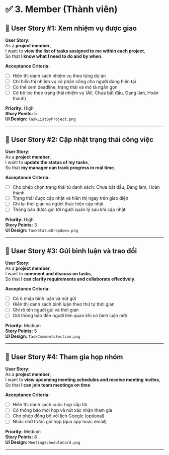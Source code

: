 # ✅ 3. Member (Thành viên)

## 🧩 User Story #1: Xem nhiệm vụ được giao

**User Story:**  
As a **project member**,  
I want to **view the list of tasks assigned to me within each project**,  
So that **I know what I need to do and by when**.

**Acceptance Criteria:**

- [ ] Hiển thị danh sách nhiệm vụ theo từng dự án  
- [ ] Chỉ hiển thị nhiệm vụ có phân công cho người dùng hiện tại  
- [ ] Có thể xem deadline, trạng thái và mô tả ngắn gọn  
- [ ] Có bộ lọc theo trạng thái nhiệm vụ (All, Chưa bắt đầu, Đang làm, Hoàn thành)

**Priority:** High  
**Story Points:** 5  
**UI Design:** `TaskListByProject.png`

---

## 🧩 User Story #2: Cập nhật trạng thái công việc

**User Story:**  
As a **project member**,  
I want to **update the status of my tasks**,  
So that **my manager can track progress in real time**.

**Acceptance Criteria:**

- [ ] Cho phép chọn trạng thái từ danh sách: Chưa bắt đầu, Đang làm, Hoàn thành  
- [ ] Trạng thái được cập nhật và hiển thị ngay trên giao diện  
- [ ] Ghi lại thời gian và người thực hiện cập nhật  
- [ ] Thông báo được gửi tới người quản lý sau khi cập nhật

**Priority:** High  
**Story Points:** 3  
**UI Design:** `TaskStatusDropdown.png`

---

## 🧩 User Story #3: Gửi bình luận và trao đổi

**User Story:**  
As a **project member**,  
I want to **comment and discuss on tasks**,  
So that **I can clarify requirements and collaborate effectively**.

**Acceptance Criteria:**

- [ ] Có ô nhập bình luận và nút gửi  
- [ ] Hiển thị danh sách bình luận theo thứ tự thời gian  
- [ ] Ghi rõ tên người gửi và thời gian  
- [ ] Gửi thông báo đến người liên quan khi có bình luận mới

**Priority:** Medium  
**Story Points:** 5  
**UI Design:** `TaskCommentsSection.png`

---

## 🧩 User Story #4: Tham gia họp nhóm

**User Story:**  
As a **project member**,  
I want to **view upcoming meeting schedules and receive meeting invites**,  
So that **I can join team meetings on time**.

**Acceptance Criteria:**

- [ ] Hiển thị danh sách cuộc họp sắp tới  
- [ ] Có thông báo mời họp và nút xác nhận tham gia  
- [ ] Cho phép đồng bộ với lịch Google (optional)  
- [ ] Nhắc nhở trước giờ họp (qua app hoặc email)

**Priority:** Medium  
**Story Points:** 8  
**UI Design:** `MeetingScheduleCard.png`

---

